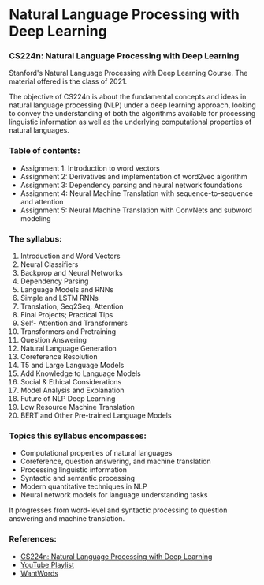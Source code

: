 # Natural Language Processing with Deep Learning

### CS224n: Natural Language Processing with Deep Learning

Stanford's Natural Language Processing with Deep Learning Course. The material offered is the class of 2021.

The objective of CS224n is about the fundamental concepts and ideas in natural language processing (NLP) under a deep learning approach, looking to convey the understanding of both the algorithms available for processing linguistic information as well as the underlying computational properties of natural languages.

### Table of contents:
- Assignment 1: Introduction to word vectors
- Assignment 2: Derivatives and implementation of word2vec algorithm
- Assignment 3: Dependency parsing and neural network foundations
- Assignment 4: Neural Machine Translation with sequence-to-sequence and attention
- Assignment 5: Neural Machine Translation with ConvNets and subword modeling

### The syllabus:
1. Introduction and Word Vectors
2. Neural Classifiers
3. Backprop and Neural Networks
4. Dependency Parsing
5. Language Models and RNNs
6. Simple and LSTM RNNs
7. Translation, Seq2Seq, Attention
8. Final Projects; Practical Tips
9. Self- Attention and Transformers
10. Transformers and Pretraining
11. Question Answering
12. Natural Language Generation
13. Coreference Resolution
14. T5 and Large Language Models
15. Add Knowledge to Language Models
16. Social & Ethical Considerations
17. Model Analysis and Explanation
18. Future of NLP Deep Learning
19. Low Resource Machine Translation
20. BERT and Other Pre-trained Language Models 

### Topics this syllabus encompasses:
- Computational properties of natural languages
- Coreference, question answering, and machine translation
- Processing linguistic information
- Syntactic and semantic processing
- Modern quantitative techniques in NLP
- Neural network models for language understanding tasks

It progresses from word-level and syntactic processing to question answering and machine translation.

### References:
- [CS224n: Natural Language Processing with Deep Learning](http://web.stanford.edu/class/cs224n/)
- [YouTube Playlist](https://www.youtube.com/playlist?list=PLoROMvodv4rOSH4v6133s9LFPRHjEmbmJ)
- [WantWords](https://github.com/thunlp/WantWords)
